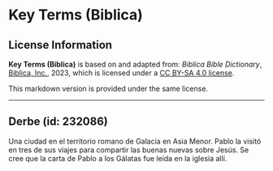 # Key Terms (Biblica)

## License Information

**Key Terms (Biblica)** is based on and adapted from: _Biblica Bible Dictionary_, [Biblica, Inc.](https://www.biblica.com/), 2023, which is licensed under a [CC BY-SA 4.0 license](https://creativecommons.org/licenses/by-sa/4.0/legalcode.en).

This markdown version is provided under the same license.



--------------------------------

## Derbe (id: 232086)

Una ciudad en el territorio romano de Galacia en Asia Menor. Pablo la visitó en tres de sus viajes para compartir las buenas nuevas sobre Jesús. Se cree que la carta de Pablo a los Gálatas fue leída en la iglesia allí.


